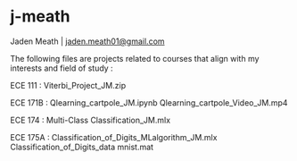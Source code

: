 # j-meath

Jaden Meath | jaden.meath01@gmail.com

The following files are projects related to courses that align with my interests and field of study :

ECE 111 :
  Viterbi_Project_JM.zip

ECE 171B :
  Qlearning_cartpole_JM.ipynb
  Qlearning_cartpole_Video_JM.mp4
  
ECE 174 :
  Multi-Class Classification_JM.mlx
  
ECE 175A : 
  Classification_of_Digits_MLalgorithm_JM.mlx
  Classification_of_Digits_data
  mnist.mat
